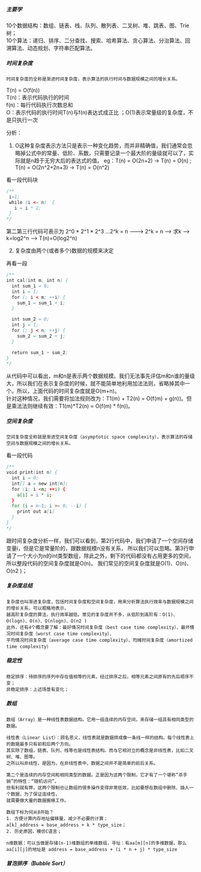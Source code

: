 ##### 主要学
10个数据结构：数组、链表、栈、队列、散列表、二叉树、堆、跳表、图、Trie树；  
10个算法：递归、排序、二分查找、搜索、哈希算法、贪心算法、分治算法、回溯算法、动态规划、字符串匹配算法。  

##### 时间复杂度
    时间复杂度的全称是渐进时间复杂度，表示算法的执行时间与数据规模之间的增长关系。  

T(n) = O(f(n))  
T(n)：表示代码执行的时间  
f(n)：每行代码执行次数总和  
O：表示代码的执行时间T(n)与f(n)表达式成正比  ；O(1)表示常量级的复杂度，不是只执行一次  

分析： 
1. O这种复杂度表示方法只是表示一种变化趋势，而并非精确值，我们通常会忽略掉公式中的常量、低阶、系数，只需要记录一个最大阶的量级就可以了，实际就是n趋于无穷大后的表达式的值。 
eg：T(n) = O(2n+2) ->  T(n) = O(n) ; T(n) = O(2n^2+2n+3) -> T(n) = O(n^2)  

看一段代码块  
```java
/**
 i=1;
 while (i <= n)  {
   i = i * 2;
 }
*/
```
第二第三行代码可表示为 2^0 * 2^1 * 2^3 ...2^k = n  ---> 2^k = n --> 求k --> k=log2^n  --> T(n)=O(log2^n)   

2. 复杂度由两个(或者多个)数据的规模来决定  

再看一段
```java
/**
int cal(int m, int n) {
  int sum_1 = 0;
  int i = 1;
  for (; i < m; ++i) {
    sum_1 = sum_1 + i;
  }

  int sum_2 = 0;
  int j = 1;
  for (; j < n; ++j) {
    sum_2 = sum_2 + j;
  }

  return sum_1 + sum_2;
}
*/
```
从代码中可以看出，m和n是表示两个数据规模。我们无法事先评估m和n谁的量级大，所以我们在表示复杂度的时候，就不能简单地利用加法法则，省略掉其中一个。所以，上面代码的时间复杂度就是O(m+n)。  
针对这种情况，我们需要将加法规则改为：T1(m) + T2(n) = O(f(m) + g(n))。但是乘法法则继续有效：T1(m)*T2(n) = O(f(m) * f(n))。

##### 空间复杂度
    空间复杂度全称就是渐进空间复杂度（asymptotic space complexity），表示算法的存储空间与数据规模之间的增长关系。  
看一段代码
```java
/**
void print(int n) {
  int i = 0;
  int[] a = new int[n];
  for (i; i <n; ++i) {
    a[i] = i * i;
  }
  for (i = n-1; i >= 0; --i) {
    print out a[i]
  }
}
*/
```
跟时间复杂度分析一样，我们可以看到，第2行代码中，我们申请了一个空间存储变量i，但是它是常量阶的，跟数据规模n没有关系，
所以我们可以忽略。第3行申请了一个大小为n的int类型数组，除此之外，剩下的代码都没有占用更多的空间，所以整段代码的空间复杂度就是O(n)。
我们常见的空间复杂度就是O(1)、O(n)、O(n2 )；

##### 复杂度总结  
    复杂度也叫渐进复杂度，包括时间复杂度和空间复杂度，用来分析算法执行效率与数据规模之间的增长关系，可以粗略地表示，
    越高阶复杂度的算法，执行效率越低。常见的复杂度并不多，从低阶到高阶有：O(1)、O(logn)、O(n)、O(nlogn)、O(n2 )
    此外，还有4个概念要了解：最好情况时间复杂度（best case time complexity）、最坏情况时间复杂度（worst case time complexity）、
    平均情况时间复杂度（average case time complexity）、均摊时间复杂度（amortized time complexity）
##### 稳定性
    稳定排序：待排序的序列中存在值相等的元素，经过排序之后，相等元素之间原有的先后顺序不变；
    非稳定排序：上述场景有变化；

##### 数组
    数组（Array）是一种线性表数据结构。它用一组连续的内存空间，来存储一组具有相同类型的数据。
    
    线性表（Linear List）：顾名思义，线性表就是数据排成像一条线一样的结构。每个线性表上的数据最多只有前和后两个方向。
    其实除了数组，链表、队列、栈等也是线性表结构。而与它相对立的概念是非线性表，比如二叉树、堆、图等。
    之所以叫非线性，是因为，在非线性表中，数据之间并不是简单的前后关系。
    
    第二个是连续的内存空间和相同类型的数据。正是因为这两个限制，它才有了一个堪称“杀手锏”的特性：“随机访问”。
    但有利就有弊，这两个限制也让数组的很多操作变得非常低效，比如要想在数组中删除、插入一个数据，为了保证连续性，
    就需要做大量的数据搬移工作。

    数组下标为何从0开始？
    1. 方便计算内存地址偏移量，减少不必要的计算；
    a[k]_address = base_address + k * type_size；
    2. 历史原因，模仿C语言；

    n维数据：可以当做是存储(n-1)维数组的单维数组，寻址：有aa[m][n]的多维数据，那么aa[i][j]的地址是 address = base_address + (i * n + j) * type_size
    
##### 冒泡排序（Bubble Sort）
